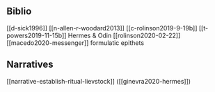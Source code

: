 ## Biblio
[[d-sick1996]]
[[n-allen-r-woodard2013]]
[[c-rolinson2019-9-19b]]
[[t-powers2019-11-15b]] Hermes & Odin 
[[rolinson2020-02-22]]
[[macedo2020-messenger]] formulatic epithets


## Narratives
[[narrative-establish-ritual-lievstock]] ([[ginevra2020-hermes]])